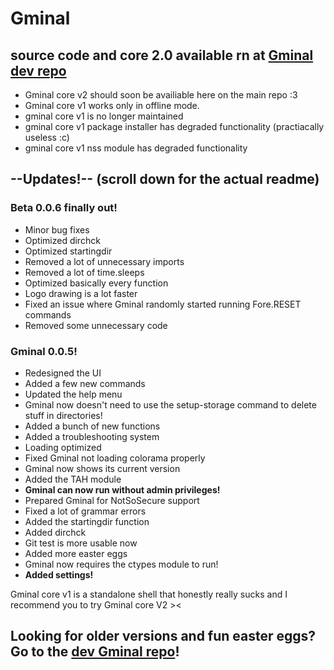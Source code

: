 # Gminal
## source code and core 2.0 available rn at [Gminal dev repo](https://github.com/ItzFimes/Gminal_dev)
- Gminal core v2 should soon be availiable here on the main repo :3
- Gminal core v1 works only in offline mode.
- gminal core v1 is no longer maintained
- gminal core v1 package installer has degraded functionality (practiacally useless :c)
- gminal core v1 nss module has degraded functionality

## --Updates!-- (scroll down for the actual readme)
### Beta 0.0.6 finally out!
- Minor bug fixes
- Optimized dirchck
- Optimized startingdir
- Removed a lot of unnecessary imports
- Removed a lot of time.sleeps
- Optimized basically every function
- Logo drawing is a lot faster
- Fixed an issue where Gminal randomly started running Fore.RESET commands
- Removed some unnecessary code

  
### Gminal 0.0.5!
- Redesigned the UI
- Added a few new commands
- Updated the help menu
- Gminal now doesn't need to use the setup-storage command to delete stuff in directories!
- Added a bunch of new functions
- Added a troubleshooting system
- Loading optimized
- Fixed Gminal not loading colorama properly
- Gminal now shows its current version
- Added the TAH module
- **Gminal can now run without admin privileges!**
- Prepared Gminal for NotSoSecure support
- Fixed a lot of grammar errors
- Added the startingdir function
- Added dirchck
- Git test is more usable now
- Added more easter eggs
- Gminal now requires the ctypes module to run!
- **Added settings!**

Gminal core v1 is a standalone shell that honestly really sucks and I recommend you to try Gminal core V2 ><

## Looking for older versions and fun easter eggs? Go to the [dev Gminal repo](https://github.com/ItzFimes/Gminal_dev)!

